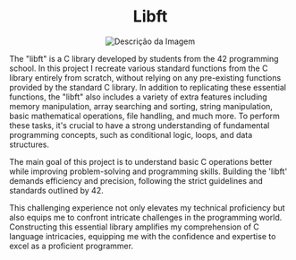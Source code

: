 <h1 align="center">Libft</h1>

<center>
    <img src="https://github.com/debsalbornoz/libft/assets/119970138/3b90233e-3913-4635-a8ed-ab699542c927" alt="Descrição da Imagem">
</center>

The "libft" is a C library developed by students from the 42 programming school. In this project I recreate various standard functions from the C library entirely from scratch, without relying on any pre-existing functions provided by the standard C library. In addition to replicating these essential functions, the "libft" also includes a variety of extra features including memory manipulation, array searching and sorting, string manipulation, basic mathematical operations, file handling, and much more. To perform these tasks, it's crucial to have a strong understanding of fundamental programming concepts, such as conditional logic, loops, and data structures.

The main goal of this project is to understand basic C operations better while improving problem-solving and programming skills. Building the 'libft' demands efficiency and precision, following the strict guidelines and standards outlined by 42.

This challenging experience not only elevates my technical proficiency but also equips me to confront intricate challenges in the programming world. Constructing this essential library amplifies my comprehension of C language intricacies, equipping me with the confidence and expertise to excel as a proficient programmer.

